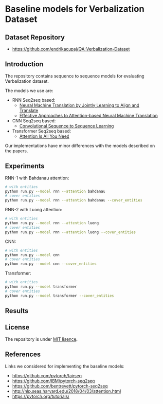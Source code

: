 # Baseline models for Verbalization Dataset

## Dataset Repository

- https://github.com/endrikacupaj/QA-Verbalization-Dataset

## Introduction
The repository contains sequence to sequence models for evaluating Verbalization dataset.

The models we use are:

- RNN Seq2seq based:
    -  [Neural Machine Translation by Jointly Learning to Align and Translate](https://arxiv.org/abs/1409.0473)
    - [Effective Approaches to Attention-based Neural Machine Translation](https://arxiv.org/abs/1508.04025)
- CNN Seq2seq based:
    - [Convolutional Sequence to Sequence Learning](https://arxiv.org/abs/1705.03122)
- Transformer Seq2seq based:
    - [Attention Is All You Need](https://arxiv.org/abs/1706.03762)

Our implementations have minor differences with the models described on the papers.

## Experiments
RNN-1 with Bahdanau attention:
``` bash
# with entities
python run.py --model rnn --attention bahdanau
# cover entities
python run.py --model rnn --attention bahdanau --cover_entities
```
RNN-2 with Luong attention:
``` bash
# with entities
python run.py --model rnn --attention luong
# cover entities
python run.py --model rnn --attention luong --cover_entities
```
CNN:
``` bash
# with entities
python run.py --model cnn
# cover entities
python run.py --model cnn --cover_entities
```
Transformer:
``` bash
# with entities
python run.py --model transformer
# cover entities
python run.py --model transformer --cover_entities
```

## Results


## License
The repository is under [MIT lisence](LICENSE).

## References

Links we considered for implementing the baseline models:
- https://github.com/pytorch/fairseq
- https://github.com/IBM/pytorch-seq2seq
- https://github.com/bentrevett/pytorch-seq2seq
- http://nlp.seas.harvard.edu/2018/04/03/attention.html
- https://pytorch.org/tutorials/